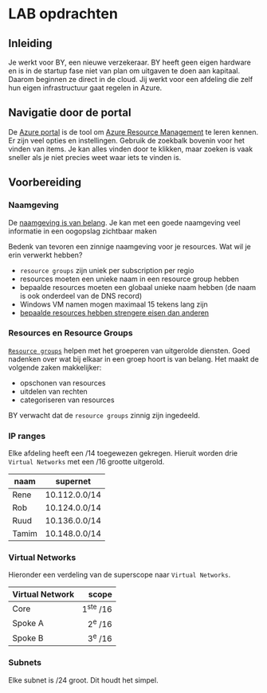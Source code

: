 # LAB opdrachten

## Inleiding

Je werkt voor BY, een nieuwe verzekeraar. BY heeft geen eigen hardware en is in de startup fase niet van plan om uitgaven te doen aan kapitaal. Daarom beginnen ze direct in de cloud. Jij werkt voor een afdeling die zelf hun eigen infrastructuur gaat regelen in Azure.

## Navigatie door de portal

De [Azure portal](https://docs.microsoft.com/en-us/azure/azure-portal/azure-portal-overview) is de tool om [Azure Resource Management](https://docs.microsoft.com/en-us/azure/azure-resource-manager/management/overview) te leren kennen. Er zijn veel opties en instellingen. Gebruik de zoekbalk bovenin voor het vinden van items. Je kan alles vinden door te klikken, maar zoeken is vaak sneller als je niet precies weet waar iets te vinden is.

## Voorbereiding

### Naamgeving
De [naamgeving is van belang](https://docs.microsoft.com/en-us/azure/cloud-adoption-framework/ready/azure-best-practices/resource-naming). Je kan met een goede naamgeving veel informatie in een oogopslag zichtbaar maken

Bedenk van tevoren een zinnige naamgeving voor je resources. Wat wil je erin verwerkt hebben?
* `resource groups` zijn uniek per subscription per regio
* resources moeten een unieke naam in een resource group hebben
* bepaalde resources moeten een globaal unieke naam hebben (de naam is ook onderdeel van de DNS record)
* Windows VM namen mogen maximaal 15 tekens lang zijn
* [bepaalde resources hebben strengere eisen dan anderen](https://docs.microsoft.com/en-us/azure/azure-resource-manager/management/resource-name-rules)

### Resources en Resource Groups

[`Resource groups`](https://docs.microsoft.com/en-us/azure/azure-resource-manager/management/manage-resource-groups-portal#what-is-a-resource-group) helpen met het groeperen van uitgerolde diensten. Goed nadenken over wat bij elkaar in een groep hoort is van belang. Het maakt de volgende zaken makkelijker:
* opschonen van resources
* uitdelen van rechten
* categoriseren van resources

BY verwacht dat de `resource groups` zinnig zijn ingedeeld.

### IP ranges

Elke afdeling heeft een /14 toegewezen gekregen. Hieruit worden drie `Virtual Networks` met een /16 grootte uitgerold.

| naam | supernet |
| --- | --- |
| Rene | 10.112.0.0/14 |
| Rob | 10.124.0.0/14 |
| Ruud | 10.136.0.0/14 |
| Tamim | 10.148.0.0/14 |

### Virtual Networks

Hieronder een verdeling van de superscope naar `Virtual Networks`.

| Virtual Network | scope | 
| --- | --: |
| Core | 1<sup>ste</sup> /16 |
| Spoke A | 2<sup>e</sup> /16 |
| Spoke B | 3<sup>e</sup> /16 |

### Subnets

Elke subnet is /24 groot. Dit houdt het simpel.

